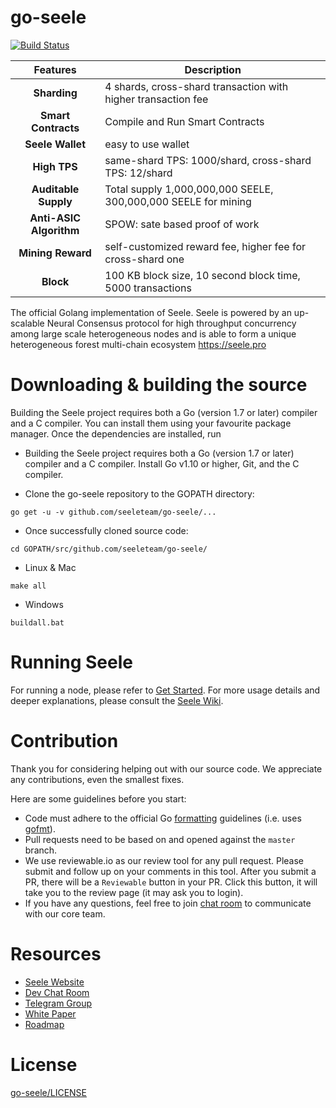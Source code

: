 # go-seele
[![Build Status](https://travis-ci.org/seeleteam/go-seele.svg?branch=master)](https://travis-ci.org/seeleteam/go-seele)

|        Features        |      Description                                                                               |
|:----------------------:|------------------------------------------------------------------------------------------------|
| **Sharding**           | 4 shards, cross-shard transaction with higher transaction fee| Compile and Run Smart Contracts |
| **Smart Contracts**    | Compile and Run Smart Contracts                                                                |
| **Seele Wallet**       | easy to use wallet                                                                             |
| **High TPS**           | same-shard TPS: 1000/shard, cross-shard TPS: 12/shard                                          |
| **Auditable Supply**   | Total supply  1,000,000,000 SEELE, 300,000,000 SEELE for mining                                |
| **Anti-ASIC Algorithm**| SPOW: sate based proof of work                                                                 |
| **Mining Reward**      | self-customized reward fee, higher fee for cross-shard one                                     |
| **Block**              | 100 KB block size, 10 second block time, 5000 transactions                                     |


The official Golang implementation of Seele. Seele is powered by an up-scalable Neural Consensus protocol for high throughput concurrency among large scale heterogeneous nodes and is able to form a unique heterogeneous forest multi-chain ecosystem https://seele.pro

# Downloading & building the source

Building the Seele project requires both a Go (version 1.7 or later) compiler and a C compiler. You can install them using your favourite package manager. Once the dependencies are installed, run

- Building the Seele project requires both a Go (version 1.7 or later) compiler and a C compiler. Install Go v1.10 or higher, Git, and the C compiler.

- Clone the go-seele repository to the GOPATH directory:

```
go get -u -v github.com/seeleteam/go-seele/... 
```

- Once successfully cloned source code:

```
cd GOPATH/src/github.com/seeleteam/go-seele/
```

- Linux & Mac

```
make all
```

- Windows

```
buildall.bat
```

# Running Seele

For running a node, please refer to [Get Started](https://seeleteam.github.io/seele-doc/docs/Getting-Started-With-Seele.html).
For more usage details and deeper explanations, please consult the [Seele Wiki](https://github.com/seeleteam/go-seele/wiki).

# Contribution

Thank you for considering helping out with our source code. We appreciate any contributions, even the smallest fixes.

Here are some guidelines before you start:
* Code must adhere to the official Go [formatting](https://golang.org/doc/effective_go.html#formatting) guidelines (i.e. uses [gofmt](https://golang.org/cmd/gofmt/)).
* Pull requests need to be based on and opened against the `master` branch.
* We use reviewable.io as our review tool for any pull request. Please submit and follow up on your comments in this tool. After you submit a PR, there will be a `Reviewable` button in your PR. Click this button, it will take you to the review page (it may ask you to login).
* If you have any questions, feel free to join [chat room](https://gitter.im/seeleteamchat/dev) to communicate with our core team.

# Resources

* [Seele Website](https://seele.pro/)
* [Dev Chat Room](https://gitter.im/seleeteam/dev)
* [Telegram Group](https://t.me/seeletech)
* [White Paper](https://s3.ap-northeast-2.amazonaws.com/wp.s3.seele.pro/Seele_White_Paper_English_v3.1.pdf)
* [Roadmap](https://seele.pro/)

# License

[go-seele/LICENSE](https://github.com/seeleteam/go-seele/blob/master/LICENSE)



